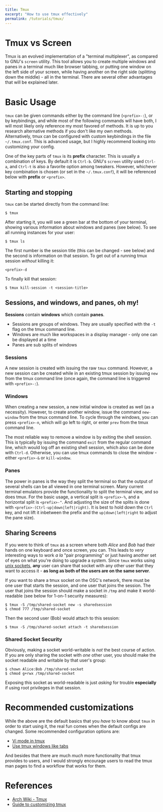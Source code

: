 ```yaml
---
title: Tmux
excerpt: "How to use tmux effectively"
permalink: /tutorials/tmux/
---
```


# Tmux vs Screen

Tmux is an evolved implementation of a "terminal multiplexer", as compared to GNU's `screen` utility. This tool allows you to create multiple windows and panes in a terminal much like browser tabbing, or putting one window on the left side of your screen, while having another on the right side (splitting down the middle) - all in the terminal. There are several other advantages that will be explained later.

# Basic Usage

`tmux` can be given commands either by the command line (`<prefix>-:`), or by keybindings, and while most of the following commands will have both, I will most likely only reference my most favored of methods. It is up to you research alternative methods if you don't like my own methods. Alternatively, tmux can be configured with custom keybindings in the file `~/.tmux.conf`. This is advanced usage, but I highly recommend looking into customizing your config.

One of the key parts of `tmux` is its **prefix** character. This is usually a combination of keys. By default it is `Ctrl-b`. GNU's `screen` utility used `Ctrl-a`, and `Ctrl-t` is also a favorite option among tweakers. However, whichever key combination is chosen (or set in the `~/.tmux.conf`), it will be referenced below with **prefix** or `<prefix>`.

## Starting and stopping

`tmux` can be started directly from the command line:

```
$ tmux
```

After starting it, you will see a green bar at the bottom of your terminal, showing various information about windows and panes (see below). To see all running instances for your user:

```
$ tmux ls
```

The first number is the session title (this can be changed - see below) and the second is information on that session. To get out of a running tmux session _without_ killing it:

```
<prefix>-d
```

To finally kill that session:

```
$ tmux kill-session -t <session-title>
```

## Sessions, and windows, and panes, oh my!

**Sessions** contain **windows** which contain **panes**.

- Sessions are groups of windows. They are usually specified with the `-t` flag on the tmux command line.
- Windows are much like workspaces in a display manager - only one can be displayed at a time
- Panes are sub splits of windows

### Sessions

A new session is created with issuing the raw `tmux` command. However, a new session can be created while in an existing tmux session by issuing `new` from the tmux command line (once again, the command line is triggered with `<prefix>-:`).

### Windows

When creating a new session, a new initial window is created as well (as a necessity). However, to create another window, issue the command `new-window` from the tmux command line. To cycle through the windows, you can press `<prefix>-n`, which will go left to right, or enter `prev` from the tmux command line.

The most reliable way to remove a window is by exiting the shell session. This is typically by issuing the command `exit` from the regular command line, which would log off an existing shell session, which also can be done with `Ctrl-d`. Otherwise, you can use tmux commands to close the window - either `<prefix>-&` or `kill-window`.

### Panes

The power in panes is the way they split the terminal so that the output of several shells can be all viewed in one terminal screen. Many current terminal emulators provide the functionality to split the terminal view, and so does tmux. For the basic usage, a vertical split is `<prefix>-%`, and a horizontal split is `<prefix>-"`. And adjusting the size of the splits is done with `<prefix>-(Ctrl-up|down|left|right)`. It is best to hold down the `Ctrl` key, and not lift it inbetween the prefix and the `up|down|left|right` to adjust the pane size).

## Sharing Screens

If you were to think of `tmux` as a screen where both _Alice_ and _Bob_ had their hands on one keyboard and once screen, you can. This leads to _very_ interesting ways to work _a la_ "pair programming" or just having another set of eyes on what you're doing to upgrade a system. Since `tmux` works using [unix sockets](https://en.wikipedia.org/wiki/Unix_domain_socket), **any** user can share that socket with any other user that they want to access it - **as long as both of the users are on the same server**.

If you want to share a tmux socket on the OSC's network, there must be one user that starts the session, and one user that joins the session. The user that joins the session should make a socket in `/tmp` and make it world-readable (see below for 1-on-1 security measures):

```
$ tmux -S /tmp/shared-socket new -s sharedsession
$ chmod 777 /tmp/shared-socket
```

Then the second user (Bob) would attach to this session:

```
$ tmux -S /tmp/shared-socket attach -t sharedsession
```

### Shared Socket Security

Obviously, making a socket world-writable is _not_ the best course of action. If you are only sharing the socket with _one_ other user, you should make the socket readable and writable by that user's group:

```
$ chown Alice:Bob /tmp/shared-socket
$ chmod g+rwx /tmp/shared-socket
```

Exposing this socket as world-readable is just _asking_ for trouble **especially** if using root privileges in that session.

# Recommended customizations

While the above are the default basics that you _have_ to know about `tmux` in order to start using it, the real fun comes when the default configs are changed. Some recommended configuration options are:

- [Vi mode in tmux](https://sanctum.geek.nz/arabesque/vi-mode-in-tmux/)
- [Use tmux windows like tabs](https://wiki.archlinux.org/index.php/Tmux#Use_tmux_windows_like_tabs)

And besides that there are much _much_ more functionality that tmux provides to users, and I would strongly encourage users to read the tmux man pages to find a workflow that works for them.

# References

- [Arch Wiki - Tmux](https://wiki.archlinux.org/index.php/Tmux)
- [Guide to customizing tmux](http://www.hamvocke.com/blog/a-guide-to-customizing-your-tmux-conf/)

